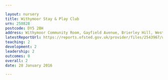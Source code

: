 ```yaml
---

layout: nursery
title: Withymoor Stay & Play Club
urn: 258828
postcode: DY5 2BH
address: Withymoor Community Room, Gayfield Avenue, Brierley Hill, West Midlands, DY5 2BH
latestReportUrl: https://reports.ofsted.gov.uk/provider/files/2543967/urn/258828.pdf
teaching: 2
development: 2
leadership: 2
outcomes: 0
overall: 2
date: 28 January 2016

---
```

